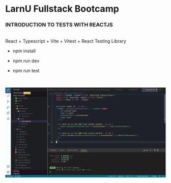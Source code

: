 # LarnU Fullstack Bootcamp

### INTRODUCTION TO TESTS WITH REACTJS

<br>
React + Typescript + Vite + Vitest + React Testing Library

<br>

- npm install

- npm run dev

- npm run test

<br>

![plot](./src/assets/Screenshot_2022-08-18_16-38-00.png)
